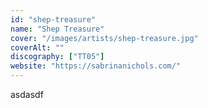 ```yaml
---
id: "shep-treasure"
name: "Shep Treasure"
cover: "/images/artists/shep-treasure.jpg"
coverAlt: ""
discography: ["TT05"]
website: "https://sabrinanichols.com/"
---
```


asdasdf


